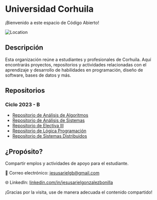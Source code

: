 # Universidad Corhuila

¡Bienvenido a este espacio de Código Abierto!

![Location](https://img.shields.io/badge/Location-Neiva,%20Huila,%20Colombia-blue)

## Descripción
Esta organización reúne a estudiantes y profesionales de Corhuila. Aquí encontrarás proyectos, repositorios y actividades relacionadas con el aprendizaje y desarrollo de habilidades en programación, diseño de software, bases de datos y más.

## Repositorios

### Ciclo 2023 - B
- [Repositorio de Análisis de Algoritmos](https://github.com/code-cohuila/analisis-algoritmos-2023-b)
- [Repositorio de Análisis de Sistemas](https://github.com/code-cohuila/analisis-sistemas-2023-b)
- [Repositorio de Electiva III](https://github.com/code-cohuila/electiva-iii-2023-b)
- [Repositorio de Lógica Programación](https://github.com/code-cohuila/logica-programacion-2023-b)
- [Repositorio de Sistemas Distribuidos](https://github.com/code-cohuila/sistemas-distribuidos-2023-b)

## ¿Propósito?
Compartir emplos y actividades de apoyo para el estudiante.

📧 Correo electrónico: [jesusarielgb@gmail.com](mailto:jesus.gonzalez@corhuila.edu.co)

🌐 LinkedIn: [linkedin.com/in/jesusarielgonzalezbonilla](https://www.linkedin.com/in/jesusarielgonzalezbonilla)

¡Gracias por la visita, use de manera adecuada el contenido compartido!

